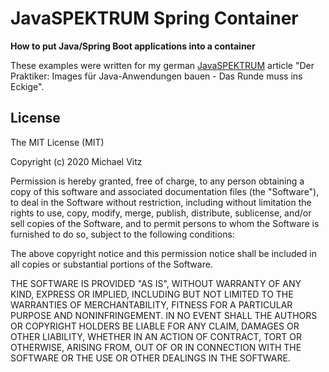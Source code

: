 # JavaSPEKTRUM Spring Container

**How to put Java/Spring Boot applications into a container**

These examples were written for my german [JavaSPEKTRUM](http://www.javaspektrum.de/)
article "Der Praktiker: Images für Java-Anwendungen bauen - Das Runde muss ins
Eckige".


## License

The MIT License (MIT)

Copyright (c) 2020 Michael Vitz

Permission is hereby granted, free of charge, to any person obtaining a copy of
this software and associated documentation files (the "Software"), to deal in
the Software without restriction, including without limitation the rights to
use, copy, modify, merge, publish, distribute, sublicense, and/or sell copies of
the Software, and to permit persons to whom the Software is furnished to do so,
subject to the following conditions:

The above copyright notice and this permission notice shall be included in all
copies or substantial portions of the Software.

THE SOFTWARE IS PROVIDED "AS IS", WITHOUT WARRANTY OF ANY KIND, EXPRESS OR
IMPLIED, INCLUDING BUT NOT LIMITED TO THE WARRANTIES OF MERCHANTABILITY, FITNESS
FOR A PARTICULAR PURPOSE AND NONINFRINGEMENT. IN NO EVENT SHALL THE AUTHORS OR
COPYRIGHT HOLDERS BE LIABLE FOR ANY CLAIM, DAMAGES OR OTHER LIABILITY, WHETHER
IN AN ACTION OF CONTRACT, TORT OR OTHERWISE, ARISING FROM, OUT OF OR IN
CONNECTION WITH THE SOFTWARE OR THE USE OR OTHER DEALINGS IN THE SOFTWARE.

